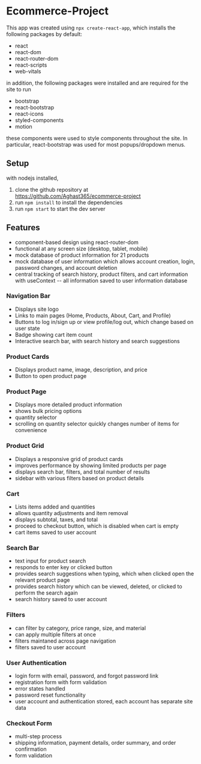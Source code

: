 # Ecommerce-Project

This app was created using `npx create-react-app`, which installs the following packages by default:

 - react
 - react-dom
 - react-router-dom
 - react-scripts
 - web-vitals

in addition, the following packages were installed and are required for the site to run

 - bootstrap
 - react-bootstrap
 - react-icons
 - styled-components
 - motion
 
these components were used to style components throughout the site. In particular, react-bootstrap was used for most popups/dropdown menus.

## Setup

with nodejs installed,

 1. clone the github repository at https://github.com/Aghast365/ecommerce-project
 2. run `npm install` to install the dependencies
 3. run `npm start` to start the dev server

## Features

 - component-based design using react-router-dom
 - functional at any screen size (desktop, tablet, mobile)
 - mock database of product information for 21 products
 - mock database of user information which allows account creation, login, password changes, and account deletion
 - central tracking of search history, product filters, and cart information with useContext -- all information saved to user information database

### Navigation Bar
 - Displays site logo
 - Links to main pages (Home, Products, About, Cart, and Profile)
 - Buttons to log in/sign up or view profile/log out, which change based on user state
 - Badge showing cart item count
 - Interactive search bar, with search history and search suggestions
 
### Product Cards
 - Displays product name, image, description, and price
 - Button to open product page

### Product Page
 - Displays more detailed product information
 - shows bulk pricing options
 - quantity selector
 - scrolling on quantity selector quickly changes number of items for convenience

### Product Grid
 - Displays a responsive grid of product cards
 - improves performance by showing limited products per page
 - displays search bar, filters, and total number of results
 - sidebar with various filters based on product details
 
### Cart
 - Lists items added and quantities
 - allows quantity adjustments and item removal
 - displays subtotal, taxes, and total
 - proceed to checkout button, which is disabled when cart is empty
 - cart items saved to user account

### Search Bar
 - text input for product search
 - responds to enter key or clicked button
 - provides search suggestions when typing, which when clicked open the relevant product page
 - provides search history which can be viewed, deleted, or clicked to perform the search again
 - search history saved to user account
 
### Filters
 - can filter by category, price range, size, and material
 - can apply multiple filters at once
 - filters maintaned across page navigation
 - filters saved to user account
 
### User Authentication
 - login form with email, password, and forgot password link
 - registration form with form validation
 - error states handled
 - password reset functionality
 - user account and authentication stored, each account has separate site data

### Checkout Form
 - multi-step process
 - shipping information, payment details, order summary, and order confirmation
 - form validation